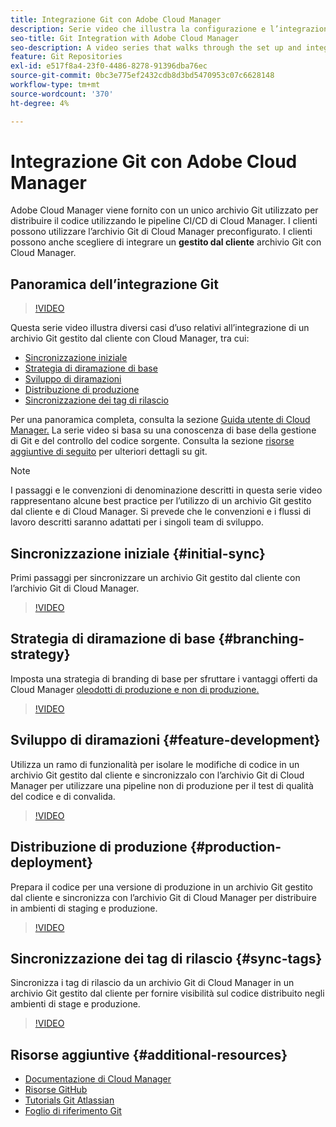 ```yaml
---
title: Integrazione Git con Adobe Cloud Manager
description: Serie video che illustra la configurazione e l’integrazione di un archivio Git gestito dal cliente (on-premise) con Adobe Cloud Manager.
seo-title: Git Integration with Adobe Cloud Manager
seo-description: A video series that walks through the set up and integration of a customer-managed (on-premise) git repository with Adobe Cloud Manager.
feature: Git Repositories
exl-id: e517f8a4-23f0-4486-8278-91396dba76ec
source-git-commit: 0bc3e775ef2432cdb8d3bd5470953c07c6628148
workflow-type: tm+mt
source-wordcount: '370'
ht-degree: 4%

---
```


# Integrazione Git con Adobe Cloud Manager

Adobe Cloud Manager viene fornito con un unico archivio Git utilizzato per distribuire il codice utilizzando le pipeline CI/CD di Cloud Manager. I clienti possono utilizzare l’archivio Git di Cloud Manager preconfigurato. I clienti possono anche scegliere di integrare un **gestito dal cliente** archivio Git con Cloud Manager.

## Panoramica dell’integrazione Git

>[!VIDEO](https://video.tv.adobe.com/v/28710/)

Questa serie video illustra diversi casi d’uso relativi all’integrazione di un archivio Git gestito dal cliente con Cloud Manager, tra cui:

* [Sincronizzazione iniziale](#initial-sync)
* [Strategia di diramazione di base](#branching-strategy)
* [Sviluppo di diramazioni](#feature-development)
* [Distribuzione di produzione](#production-deployment)
* [Sincronizzazione dei tag di rilascio](#sync-tags)

Per una panoramica completa, consulta la sezione [Guida utente di Cloud Manager.](https://experienceleague.adobe.com/docs/experience-manager-cloud-manager/using/introduction-to-cloud-manager.html?lang=it) La serie video si basa su una conoscenza di base della gestione di Git e del controllo del codice sorgente. Consulta la sezione [risorse aggiuntive di seguito](#additional-resources) per ulteriori dettagli su git.

>[!NOTE]
>
> I passaggi e le convenzioni di denominazione descritti in questa serie video rappresentano alcune best practice per l’utilizzo di un archivio Git gestito dal cliente e di Cloud Manager. Si prevede che le convenzioni e i flussi di lavoro descritti saranno adattati per i singoli team di sviluppo.

## Sincronizzazione iniziale {#initial-sync}

Primi passaggi per sincronizzare un archivio Git gestito dal cliente con l’archivio Git di Cloud Manager.

>[!VIDEO](https://video.tv.adobe.com/v/28711/?quality=12)

## Strategia di diramazione di base {#branching-strategy}

Imposta una strategia di branding di base per sfruttare i vantaggi offerti da Cloud Manager [oleodotti di produzione e non di produzione.](https://experienceleague.adobe.com/docs/experience-manager-cloud-manager/using/how-to-use/configuring-pipeline.html)

>[!VIDEO](https://video.tv.adobe.com/v/28712/?quality=12)

## Sviluppo di diramazioni {#feature-development}

Utilizza un ramo di funzionalità per isolare le modifiche di codice in un archivio Git gestito dal cliente e sincronizzalo con l’archivio Git di Cloud Manager per utilizzare una pipeline non di produzione per il test di qualità del codice e di convalida.

>[!VIDEO](https://video.tv.adobe.com/v/28723/?quality=12)

## Distribuzione di produzione {#production-deployment}

Prepara il codice per una versione di produzione in un archivio Git gestito dal cliente e sincronizza con l’archivio Git di Cloud Manager per distribuire in ambienti di staging e produzione.

>[!VIDEO](https://video.tv.adobe.com/v/28724/?quality=12)

## Sincronizzazione dei tag di rilascio {#sync-tags}

Sincronizza i tag di rilascio da un archivio Git di Cloud Manager in un archivio Git gestito dal cliente per fornire visibilità sul codice distribuito negli ambienti di stage e produzione.

>[!VIDEO](https://video.tv.adobe.com/v/28725/?quality=12)

## Risorse aggiuntive {#additional-resources}

* [Documentazione di Cloud Manager](https://experienceleague.adobe.com/docs/experience-manager-cloud-manager/using/introduction-to-cloud-manager.html)
* [Risorse GitHub](https://try.github.io)
* [Tutorials Git Atlassian](https://www.atlassian.com/git/tutorials/what-is-version-control)
* [Foglio di riferimento Git](https://education.github.com/git-cheat-sheet-education.pdf)

